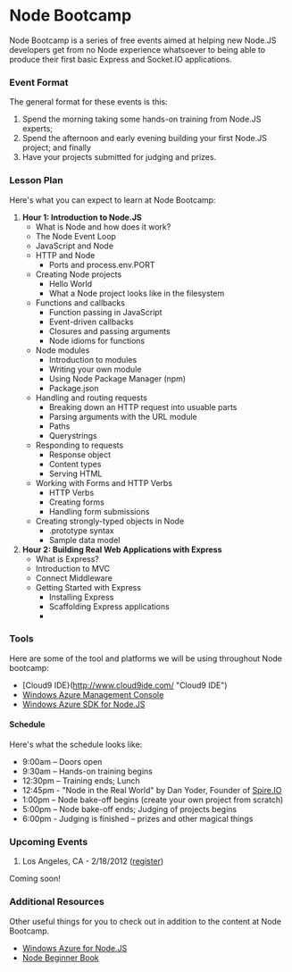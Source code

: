 # Node Bootcamp

Node Bootcamp is a series of free events aimed at helping new Node.JS developers get from
no Node experience whatsoever to being able to produce their first basic Express and Socket.IO applications.

### Event Format

The general format for these events is this:

1. Spend the morning taking some hands-on training from Node.JS experts;
2. Spend the afternoon and early evening building your first Node.JS project; and finally
3. Have your projects submitted for judging and prizes.

### Lesson Plan

Here's what you can expect to learn at Node Bootcamp:

1. __Hour 1: Introduction to Node.JS__
    * What is Node and how does it work?
    * The Node Event Loop 
    * JavaScript and Node
    * HTTP and Node
        * Ports and process.env.PORT 
    * Creating Node projects
        * Hello World
        * What a Node project looks like in the filesystem
    * Functions and callbacks
        * Function passing in JavaScript
        * Event-driven callbacks
        * Closures and passing arguments
        * Node idioms for functions
    * Node modules
        * Introduction to modules
        * Writing your own module
        * Using Node Package Manager (npm)
        * Package.json
    * Handling and routing requests
        * Breaking down an HTTP request into usuable parts
        * Parsing arguments with the URL module
        * Paths
        * Querystrings
    * Responding to requests
        * Response object
        * Content types
        * Serving HTML
    * Working with Forms and HTTP Verbs
        * HTTP Verbs
        * Creating forms
        * Handling form submissions
    * Creating strongly-typed objects in Node
        * .prototype syntax
        * Sample data model
2. __Hour 2: Building Real Web Applications with Express__
    * What is Express?
    * Introduction to MVC
    * Connect Middleware
    * Getting Started with Express
        * Installing Express
        * Scaffolding Express applications
        * 


### Tools
Here are some of the tool and platforms we will be using throughout Node bootcamp:

* [Cloud9 IDE}(http://www.cloud9ide.com/ "Cloud9 IDE")
* [Windows Azure Management Console](http://windows.azure.com/ "Windows Azure Console")
* [Windows Azure SDK for Node.JS](https://github.com/WindowsAzure/azure-sdk-for-node "Windows Azure SDK for Node.JS")

#### Schedule
Here's what the schedule looks like:

* 9:00am – Doors open
* 9:30am – Hands-on training begins
* 12:30pm – Training ends; Lunch
* 12:45pm - "Node in the Real World" by Dan Yoder, Founder of [Spire.IO](http://www.spire.io/)
* 1:00pm – Node bake-off begins (create your own project from scratch)
* 5:00pm – Node bake-off ends; Judging of projects begins
* 6:00pm -  Judging is finished – prizes and other magical things


### Upcoming Events

1. Los Angeles, CA - 2/18/2012 ([register](http://nodejs.eventbrite.com/ "Node Bootcamp Los Angeles"))

Coming soon!

### Additional Resources
Other useful things for you to check out in addition to the content at Node Bootcamp.

* [Windows Azure for Node.JS](https://www.windowsazure.com/en-us/develop/nodejs/ "Windows Azure Node.JS Developer Center")
* [Node Beginner Book](http://nodebeginner.org "The Node Beginner Book")